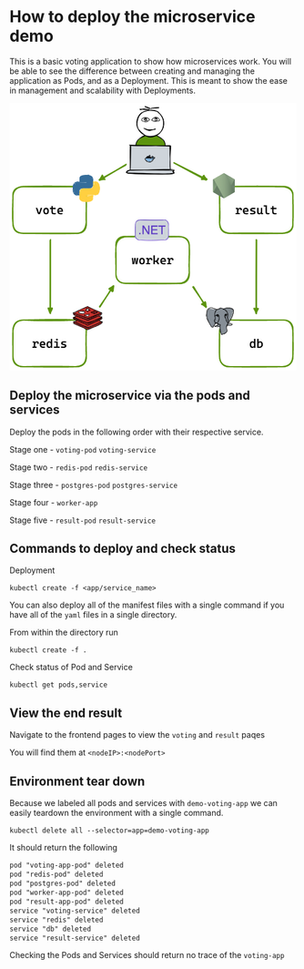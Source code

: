 # How to deploy the microservice demo

This is a basic voting application to show how microservices work. You will be able to see the difference between creating and managing the application as Pods, and as a Deployment. This is meant to show the ease in management and scalability with Deployments.

![Architecture Overview](architecture.excalidraw.png)

## Deploy the microservice via the pods and services

Deploy the pods in the following order with their respective service.

Stage one - `voting-pod` `voting-service`

Stage two - `redis-pod` `redis-service`

Stage three - `postgres-pod` `postgres-service`

Stage four - `worker-app`

Stage five - `result-pod` `result-service`

## Commands to deploy and check status

Deployment

``` shell
kubectl create -f <app/service_name>
```

You can also deploy all of the manifest files with a single command if you have all of the `yaml` files in a single directory.

From within the directory run

``` shell
kubectl create -f .
```

Check status of Pod and Service

``` shell
kubectl get pods,service
```

## View the end result

Navigate to the frontend pages to view the `voting` and `result` paqes

You will find them at `<nodeIP>:<nodePort>`

## Environment tear down

Because we labeled all pods and services with `demo-voting-app` we can easily teardown the environment with a single command.

``` shell
kubectl delete all --selector=app=demo-voting-app
```

It should return the following

``` shell
pod "voting-app-pod" deleted
pod "redis-pod" deleted
pod "postgres-pod" deleted
pod "worker-app-pod" deleted
pod "result-app-pod" deleted
service "voting-service" deleted
service "redis" deleted
service "db" deleted
service "result-service" deleted
```

Checking the Pods and Services should return no trace of the `voting-app`
